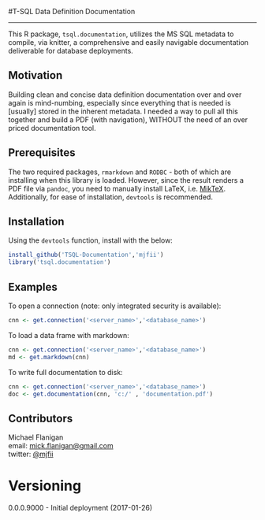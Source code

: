 #T-SQL Data Definition Documentation

---

This R package, `tsql.documentation`, utilizes the MS SQL metadata to compile, via knitter, a comprehensive and easily navigable documentation deliverable for database deployments.

## Motivation

Building clean and concise data definition documentation over and over again is mind-numbing, especially since everything that is needed is [usually] stored in the inherent metadata.  I needed a way to pull all this together and build a PDF (with navigation), WITHOUT the need of an over priced documentation tool.

## Prerequisites

The two required packages, `rmarkdown` and `RODBC` - both of which are installing when this library is loaded.  However, since the result renders a PDF file via `pandoc`, you need to manually install LaTeX, i.e. [MikTeX](https://miktex.org/).  Additionally, for ease of installation, `devtools` is recommended.

## Installation

Using the `devtools` function, install with the below:

```r
install_github('TSQL-Documentation','mjfii')
library('tsql.documentation')
```

## Examples

To open a connection (note: only integrated security is available):

```r
cnn <- get.connection('<server_name>','<database_name>')
```

To load a data frame with markdown:
```r
cnn <- get.connection('<server_name>','<database_name>')  
md <- get.markdown(cnn)  
```

To write full documentation to disk:
```r
cnn <- get.connection('<server_name>','<database_name>')  
doc <- get.documentation(cnn, 'c:/' , 'documentation.pdf')  
```

## Contributors

Michael Flanigan  
 email: [mick.flanigan@gmail.com](mick.flanigan@gmail.com)  
 twitter: [@mjfii](https://twitter.com/mjfii)  

# Versioning

0.0.0.9000 - Initial deployment (2017-01-26)